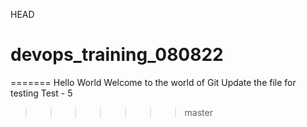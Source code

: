  HEAD
# devops_training_080822
=======
Hello World
Welcome to the world of Git
Update the file for testing
Test - 5
>>>>>>> master
